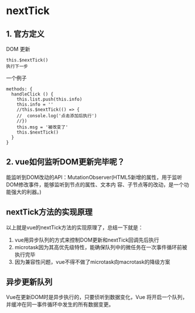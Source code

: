 # nextTick

## 1. 官方定义

DOM 更新

```
this.$nextTick()
执行下一步
```

一个例子

```
methods: {
  handleClick () {
    this.list.push(this.info)
    this.info = ''
    //this.$nextTick(() => {
    //  console.log('点击添加后执行')
    //})
    this.msg = '被改变了'
    this.$nextTick()
  }
}
```



## 2. vue如何监听DOM更新完毕呢？

能监听到DOM改动的API：MutationObserver(HTML5新增的属性，用于监听DOM修改事件，能够监听到节点的属性、文本内 容、子节点等的改动，是一个功能强大的利器。)

## nextTick方法的实现原理

以上就是vue的nextTick方法的实现原理了，总结一下就是：

1. vue用异步队列的方式来控制DOM更新和nextTick回调先后执行
2. microtask因为其高优先级特性，能确保队列中的微任务在一次事件循环前被执行完毕
3. 因为兼容性问题，vue不得不做了microtask向macrotask的降级方案







## 异步更新队列

Vue在更新DOM时是异步执行的，只要侦听到数据变化，Vue 将开启一个队列，并缓冲在同一事件循环中发生的所有数据变更。
